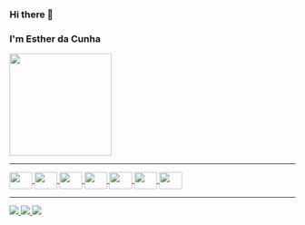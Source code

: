 ### Hi there 👋 
### I'm Esther da Cunha

<div>
  <a href="https://github.com/EstherDaCunha">
  <img height="180em" src="https://github-readme-stats.vercel.app/api?username=EstherDaCunha&show_icons=true&theme=dracula"/>
</div>

---

<div>
  <img align="center" height="30" width="40" src="https://cdn.jsdelivr.net/gh/devicons/devicon/icons/mysql/mysql-original.svg">
  <img align="center" height="30" width="40" src="https://cdn.jsdelivr.net/gh/devicons/devicon/icons/pandas/pandas-original.svg">
  <img align="center" height="30" width="40" src="https://cdn.jsdelivr.net/gh/devicons/devicon/icons/react/react-original.svg">
  <img align="center" height="30" width="40" src="https://cdn.jsdelivr.net/gh/devicons/devicon/icons/python/python-original.svg">
  <img align="center" height="30" width="40" src="https://cdn.jsdelivr.net/gh/devicons/devicon/icons/java/java-original.svg">
  <img align="center" height="30" width="40" src="https://cdn.jsdelivr.net/gh/devicons/devicon/icons/html5/html5-original.svg">
  <img align="center" height="30" width="40" src="https://cdn.jsdelivr.net/gh/devicons/devicon/icons/css3/css3-original.svg">
</div>

---

 <div>
   <a href="https://br.linkedin.com/in/esther-cunha-8a136b216"><img src="https://img.shields.io/badge/LinkedIn-0077B5?style=for-the-badge&logo=linkedin&logoColor=white">
   <img src="https://img.shields.io/badge/Instagram-E4405F?style=for-the-badge&logo=instagram&logoColor=white">
   <img src="https://img.shields.io/badge/Gmail-D14836?style=for-the-badge&logo=gmail&logoColor=white">
 </div>

